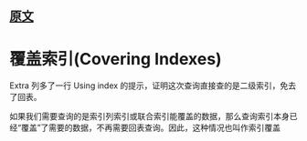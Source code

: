 
## [原文](https://blog.csdn.net/u010425776/article/details/60968248)


# 覆盖索引(Covering Indexes)

Extra 列多了一行 Using index 的提示，证明这次查询直接查的是二级索引，免去了回表。

如果我们需要查询的是索引列索引或联合索引能覆盖的数据，那么查询索引本身已经“覆盖”了需要的数据，不再需要回表查询。因此，这种情况也叫作索引覆盖
